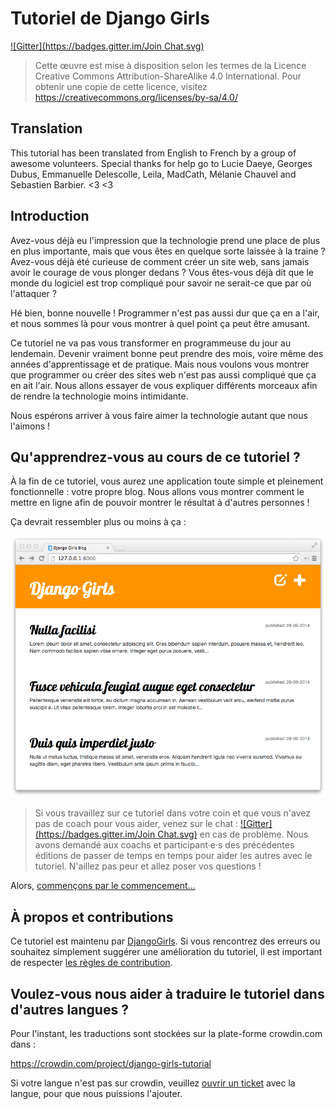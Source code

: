 # Tutoriel de Django Girls

[![Gitter](https://badges.gitter.im/Join Chat.svg)](https://gitter.im/DjangoGirls/tutorial?utm_source=badge&utm_medium=badge&utm_campaign=pr-badge&utm_content=badge)

> Cette œuvre est mise à disposition selon les termes de la Licence Creative Commons Attribution-ShareAlike 4.0 International. Pour obtenir une copie de cette licence, visitez https://creativecommons.org/licenses/by-sa/4.0/

## Translation

This tutorial has been translated from English to French by a group of awesome volunteers. Special thanks for help go to Lucie Daeye, Georges Dubus, Emmanuelle Delescolle, Leila, MadCath, Mélanie Chauvel and Sebastien Barbier. <3 <3

## Introduction

Avez-vous déjà eu l'impression que la technologie prend une place de plus en plus importante, mais que vous êtes en quelque sorte laissée à la traine ? Avez-vous déjà été curieuse de comment créer un site web, sans jamais avoir le courage de vous plonger dedans ? Vous êtes-vous déjà dit que le monde du logiciel est trop compliqué pour savoir ne serait-ce que par où l'attaquer ?

Hé bien, bonne nouvelle ! Programmer n'est pas aussi dur que ça en a l'air, et nous sommes là pour vous montrer à quel point ça peut être amusant.

Ce tutoriel ne va pas vous transformer en programmeuse du jour au lendemain. Devenir vraiment bonne peut prendre des mois, voire même des années d'apprentissage et de pratique. Mais nous voulons vous montrer que programmer ou créer des sites web n'est pas aussi compliqué que ça en ait l'air. Nous allons essayer de vous expliquer différents morceaux afin de rendre la technologie moins intimidante.

Nous espérons arriver à vous faire aimer la technologie autant que nous l'aimons !

## Qu'apprendrez-vous au cours de ce tutoriel ?

À la fin de ce tutoriel, vous aurez une application toute simple et pleinement fonctionnelle : votre propre blog. Nous allons vous montrer comment le mettre en ligne afin de pouvoir montrer le résultat à d'autres personnes !

Ça devrait ressembler plus ou moins à ça :

![Figure 0.1][2]

 [2]: images/application.png

> Si vous travaillez sur ce tutoriel dans votre coin et que vous n'avez pas de coach pour vous aider, venez sur le chat : [![Gitter](https://badges.gitter.im/Join Chat.svg)](https://gitter.im/DjangoGirls/tutorial?utm_source=badge&utm_medium=badge&utm_campaign=pr-badge&utm_content=badge) en cas de problème. Nous avons demandé aux coachs et participant·e·s des précédentes éditions de passer de temps en temps pour aider les autres avec le tutoriel. N'aillez pas peur et allez poser vos questions !

Alors, [commençons par le commencement...][3]

 [3]: how_the_internet_works/README.md

## À propos et contributions

Ce tutoriel est maintenu par [DjangoGirls][4]. Si vous rencontrez des erreurs ou souhaitez simplement suggérer une amélioration du tutoriel, il est important de respecter [les règles de contribution][5].

 [4]: https://djangogirls.org/
 [5]: https://github.com/DjangoGirls/tutorial/blob/master/README.md

## Voulez-vous nous aider à traduire le tutoriel dans d'autres langues ?

Pour l'instant, les traductions sont stockées sur la plate-forme crowdin.com dans :

https://crowdin.com/project/django-girls-tutorial

Si votre langue n'est pas sur crowdin, veuillez [ouvrir un ticket][6] avec la langue, pour que nous puissions l'ajouter.

 [6]: https://github.com/DjangoGirls/tutorial/issues/new

